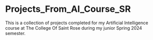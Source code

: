 # Projects_From_AI_Course_SR
This is a collection of projects completed for my Artificial Intelligence course at The College Of Saint Rose during my junior Spring 2024 semester.
